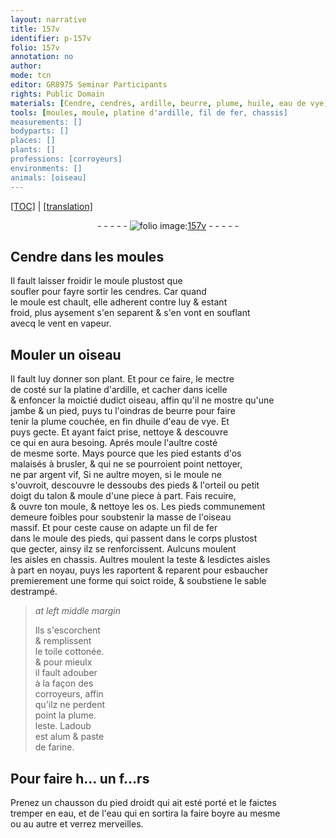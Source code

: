 ```yaml
---
layout: narrative
title: 157v
identifier: p-157v
folio: 157v
annotation: no
author:
mode: tcn
editor: GR8975 Seminar Participants
rights: Public Domain
materials: [Cendre, cendres, ardille, beurre, plume, huile, eau de vye, argent vif, fil de fer, toile cottonée, alum, paste de farine, eau]
tools: [moules, moule, platine d'ardille, fil de fer, chassis]
measurements: []
bodyparts: []
places: []
plants: []
professions: [corroyeurs]
environments: []
animals: [oiseau]
---
```


 <p><a href="{{ site.baseurl }}/normalized/">[TOC]</a> | <a href="{{ site.baseurl }}/texts/p-157v_tl/" target="_blank">[translation]</a></p><div class="folio" align="center">- - - - - <a href="http://gallica.bnf.fr/ark:/12148/btv1b10500001g/f320.image" target="_blank"><img src="https://cu-mkp.github.io/2017-workshop-edition/assets/photo-icon.png" alt="folio image: " style="display:inline-block; margin-bottom:-3px;"/>157v</a> - - - - - </div>  
  

## <span class="m">Cendre</span> dans les <span class="tl">moules</span>

 
Il fault laisser froidir le <span class="tl">moule</span> plustost que<br/> soufler pour fayre sortir les <span class="m">cendres</span>. Car quand<br/> le <span class="tl">moule</span> est chault, elle adherent contre luy & esta<span class="exp">n</span>t<br/> froid, plus aysem<span class="exp">ent</span> s'en separent & s'en vont en souflant<br/> avecq le vent en vapeur.
 
 
  

## Mouler un <span class="al">oiseau</span>

 
 Il fault luy donner son plant. Et pour ce faire, le mectre<br/> de costé sur la <span class="tl">platine d'<span class="m">ardille</span></span>, et cacher dans icelle<br/> & enfoncer la moictié dudict <span class="al">oiseau</span>, <span class="add">affin</span> qu'il ne mostre qu'une<br/> jambe & un pied, puys tu l'oindras de <span class="m">beurre</span> pour faire<br/> tenir la <span class="m">plume</span> couchée, en fin <span class="del">d<span class="m">huile</span></span> d'<span class="m">eau de vye</span>. Et<br/> puys gecte. Et ayant faict prise, nettoye & descouvre<br/> ce qui en aura besoing. Aprés moule l'aultre costé<br/> de mesme sorte. Mays pource que les pied estants d'os<br/> malaisés à brusler, & qui ne se pourroient point nettoyer,<br/> ne par <span class="m">argent vif</span>, <span class="del">Si</span> ne aultre moyen, si le <span class="tl">moule</span> ne<br/> s'ouvroit, descouvre le dessoubs des pieds & l'orteil ou petit<br/> doigt du talon & moule d'une piece à part. Fais recuire,<br/> & ouvre ton <span class="tl">moule</span>, & nettoye les os. Les pieds co<span class="exp">mmun</span>ement<br/> demeure foibles pour soubstenir la masse de l'<span class="al">oiseau</span><br/> massif. Et pour ceste cause on adapte un <span class="tl"><span class="m">fil de fer</span></span><br/> dans le <span class="tl">moule</span> des pieds, qui passent dans le corps plustost<br/> que gecter, ainsy ilz se renforcissent. Aulcuns moulent<br/> les aisles en <span class="tl">chassis</span>. Aultres moulent la teste & lesdictes aisles<br/> à part en noyau, puys les raportent & reparent pour esbaucher<br/> premierem<span class="x"><span class="exp">ent</span></span> une forme qui soict roide, & soubstiene le sable<br/> destrampé.
 
> *at left middle margin*
> 
> 
>  Ils s'escorchent<br/> & remplissent<br/> le <span class="m">toile cottonée</span>.<br/> & pour mieulx<br/> il fault adouber<br/> à la façon des<br/> <span class="pro">corroyeurs</span>, affin<br/> qu'ilz ne perdent<br/> point la <span class="m">plume</span>.<br/> leste. Ladoub<br/> est <span class="m">alum</span> & <span class="m">paste<br/> de farine</span>.
 
 
  

## Po<span class="exp">ur</span> f<span class="exp">air</span>e h<span class="exp">…</span> un f<span class="exp">…</span>rs

 
Prenez un chausson du pied droi<span class="del">d</span><span class="add">t</span> qui ait esté porté et le faictes<br/> tremper en <span class="m">eau</span>, et de l'<span class="m">eau</span> q<span class="exp">u</span>i en sortira la f<span class="exp">air</span>e boyre au mesme<br/> ou au au<span class="exp">tr</span>e et v<span class="exp">er</span>rez merveilles.
 
 